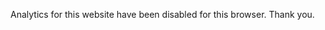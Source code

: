 Analytics for this website have been disabled for this browser. Thank you.

<script>
  localStorage.setItem('disableAnalytics', 1);
</script>